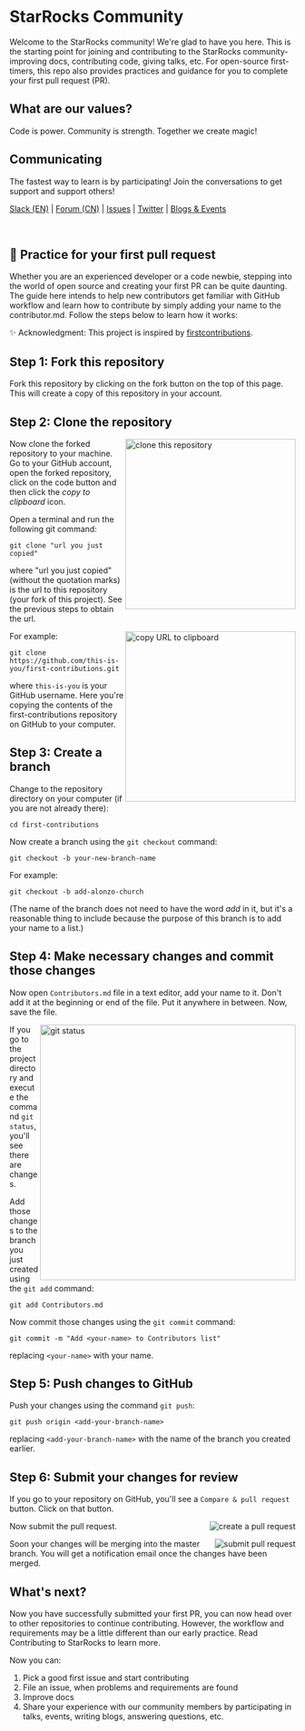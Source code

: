 # StarRocks Community
Welcome to the StarRocks community! We're glad to have you here. This is the starting point for joining and contributing to the StarRocks community- improving docs, contributing code, giving talks, etc. For open-source first-timers, this repo also provides practices and guidance for you to complete your first pull request (PR). 


## What are our values?
Code is power. Community is strength. Together we create magic! 

## Communicating
The fastest way to learn is by participating! Join the conversations to get support and support others!

[Slack (EN)](https://join.slack.com/t/starrocks/shared_invite/zt-z5zxqr0k-U5lrTVlgypRIV8RbnCIAzg) |  [Forum (CN)](https://forum.starrocks.com/)  | [Issues](https://github.com/StarRocks/starrocks/issues) | [Twitter](https://twitter.com/StarRocksLabs)  | [Blogs & Events](https://www.starrocks.com/) 

</br>

## 🎯 Practice for your first pull request 
Whether you are an experienced developer or a code newbie, stepping into the world of open source and creating your first PR can be quite daunting. The guide here intends to help new contributors get familiar with GitHub workflow and learn how to contribute by simply adding your name to the contributor.md.  Follow the steps below to learn how it works:

✨ Acknowledgment: This project is inspired by [firstcontributions](https://github.com/firstcontributions/first-contributions).

## Step 1: Fork this repository

Fork this repository by clicking on the fork button on the top of this page.
This will create a copy of this repository in your account.

## Step 2: Clone the repository

<img align="right" width="300" src="https://firstcontributions.github.io/assets/Readme/clone.png" alt="clone this repository" />

Now clone the forked repository to your machine. Go to your GitHub account, open the forked repository, click on the code button and then click the _copy to clipboard_ icon.

Open a terminal and run the following git command:

```
git clone "url you just copied"
```

where "url you just copied" (without the quotation marks) is the url to this repository (your fork of this project). See the previous steps to obtain the url.

<img align="right" width="300" src="https://firstcontributions.github.io/assets/Readme/copy-to-clipboard.png" alt="copy URL to clipboard" />

For example:

```
git clone https://github.com/this-is-you/first-contributions.git
```

where `this-is-you` is your GitHub username. Here you're copying the contents of the first-contributions repository on GitHub to your computer.

## Step 3: Create a branch

Change to the repository directory on your computer (if you are not already there):

```
cd first-contributions
```

Now create a branch using the `git checkout` command:

```
git checkout -b your-new-branch-name
```

For example:

```
git checkout -b add-alonzo-church
```

(The name of the branch does not need to have the word _add_ in it, but it's a reasonable thing to include because the purpose of this branch is to add your name to a list.)

## Step 4: Make necessary changes and commit those changes

Now open `Contributors.md` file in a text editor, add your name to it. Don't add it at the beginning or end of the file. Put it anywhere in between. Now, save the file.

<img align="right" width="450" src="https://firstcontributions.github.io/assets/Readme/git-status.png" alt="git status" />

If you go to the project directory and execute the command `git status`, you'll see there are changes.

Add those changes to the branch you just created using the `git add` command:

```
git add Contributors.md
```

Now commit those changes using the `git commit` command:

```
git commit -m "Add <your-name> to Contributors list"
```

replacing `<your-name>` with your name.

## Step 5: Push changes to GitHub

Push your changes using the command `git push`:

```
git push origin <add-your-branch-name>
```

replacing `<add-your-branch-name>` with the name of the branch you created earlier.

## Step 6: Submit your changes for review

If you go to your repository on GitHub, you'll see a `Compare & pull request` button. Click on that button.

<img style="float: right;" src="https://firstcontributions.github.io/assets/Readme/compare-and-pull.png" alt="create a pull request" />

Now submit the pull request.

<img style="float: right;" src="https://firstcontributions.github.io/assets/Readme/submit-pull-request.png" alt="submit pull request" />

Soon your changes will be merging into the master branch. You will get a notification email once the changes have been merged.

## What's next?
Now you have successfully submitted your first PR, you can now head over to other repositories to continue contributing. However, the workflow and requirements may be a little different than our early practice. Read Contributing to StarRocks to learn more. 

Now you can:
1. Pick a good first issue and start contributing
2. File an issue, when problems and requirements are found
3. Improve docs
4. Share your experience with our community members by participating in talks, events, writing blogs, answering questions, etc.

